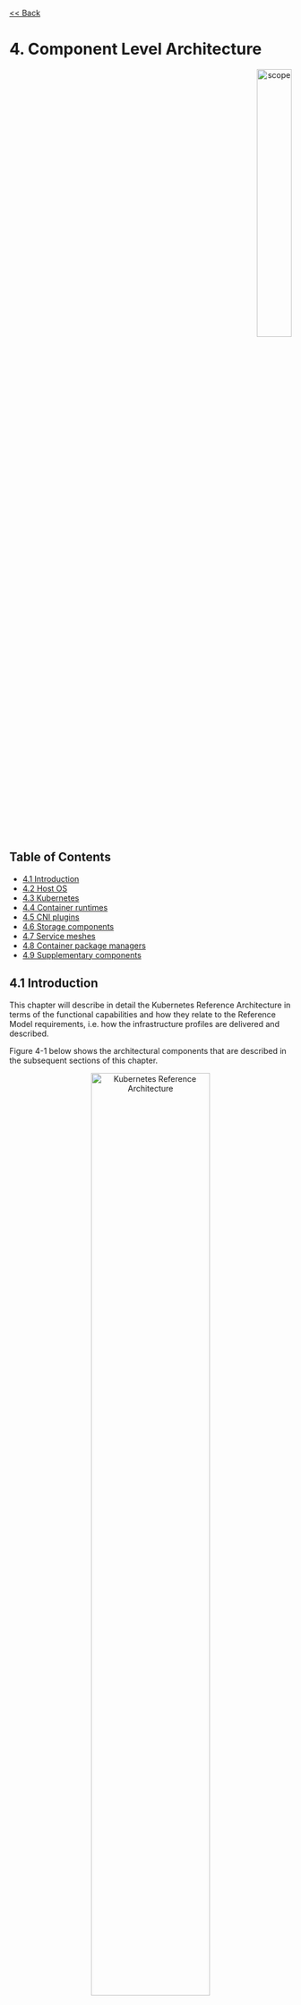 [<< Back](../../kubernetes)

# 4. Component Level Architecture
<p align="right"><img src="../figures/bogo_sdc.png" alt="scope" title="Scope" width="35%"/></p>

## Table of Contents
* [4.1 Introduction](#4.1)
* [4.2 Host OS](#4.2)
* [4.3 Kubernetes](#4.3)
* [4.4 Container runtimes](#4.4)
* [4.5 CNI plugins](#4.5)
* [4.6 Storage components](#4.6)
* [4.7 Service meshes](#4.7)
* [4.8 Container package managers](#4.8)
* [4.9 Supplementary components](#4.9)

<a name="4.1"></a>
## 4.1 Introduction

This chapter will describe in detail the Kubernetes Reference Architecture in terms of the functional capabilities and how they relate to the Reference Model requirements, i.e. how the infrastructure profiles are delivered and described.

Figure 4-1 below shows the architectural components that are described in the subsequent sections of this chapter.

<p align="center"><img src="../figures/ch04_k8s_architecture.png" alt="Kubernetes Reference Architecture" Title="Kubernetes Reference Architecture" width="65%"/></p>
<p align="center"><b>Figure 4-1:</b> Kubernetes Reference Architecture</p>

<a name="4.2"></a>
## 4.2 Host OS

In order for a Host OS to be conformant with this Reference Architecture it must meet the following requirements:
- A deb/rpm compatible distribution of Linux (this must be used for the master nodes, and can be used for worker nodes).
- A version of the Linux kernel that is [compatible with kubeadm](https://kubernetes.io/docs/reference/setup-tools/kubeadm/implementation-details/#kubeadm-init-workflow-internal-design) - this has been chosen as the baseline because kubeadm is focussed on installing and managing the lifecycle of Kubernetes and nothing else, hence it is easily integrated into higher-level and more complete tooling for the full lifecycle management of the infrastructure, cluster add-ons, etc.
- Windows Server 2019 (this can be used for worker nodes, but be aware of the [limitations](https://kubernetes.io/docs/setup/production-environment/windows/intro-windows-in-kubernetes/#limitations)).
- In order to support `req.gen.cnt.03` (immutable infrastructure), the Host OS must be easily reproduced, consistent, disposable, will have a repeatable deployment process, and will not have configuration or artifacts that are modifiable in place (i.e. once it is running).

Table 4-1 lists the Linux kernel versions that comply with this Reference Architecture specification.

|OS Family|Version(s)|Notes|
|---|---|---|
|Linux|3.10+||
|Windows|1809 (10.0.17763)|For worker nodes only|

<p align="center"><b>Table 4-1:</b> Conformant OS Kernels</p>


<a name="4.3"></a>
## 4.3 Kubernetes

> This chapter should discuss:
> * The version of version range of Kubernetes and the mandatory components needed for Kubernetes (e.g.: etcd, cadvisor)
> * Which optional features are used and which optional API-s are available
> * Which [alfa or beta features](https://kubernetes.io/docs/reference/command-line-tools-reference/feature-gates/) are used

In alignment with the [Kubernetes version support policy](https://kubernetes.io/docs/setup/release/version-skew-policy/#supported-versions), a Reference Implementation must use one of three latest minor versions (`n-2`) - e.g. if the latest version is 1.17 then the RI must use either 1.17, 1.16 or 1.15. The Kubernetes distribution, product, or installer used in the RI must be listed in the [Kubernetes Distributions and Platforms document](https://docs.google.com/spreadsheets/d/1LxSqBzjOxfGx3cmtZ4EbB_BGCxT_wlxW_xgHVVa23es/edit#gid=0) and marked (X) as conformant for the Kubernetes version that is being used.

This Reference Architecture also specifies:

- Master nodes must run the following Kubernetes control plane services:
    - kube-apiserver
    - kube-scheduler
    - kube-controller-manager
- Master nodes can also run the etcd service and host the etcd database, however etcd can also be hosted on separate nodes
- In order to support `req.gen.rsl.01`, `req.gen.rsl.02` and `req.gen.avl.01` a Reference Implementation must:
    - Consist of either three, five or seven nodes running the etcd service (can be colocated on the master nodes, or can run on separate nodes, but not on worker nodes)
    - At least one master node per availability zone or fault domain to ensure the high availability and resilience of Kubernetes control plane services
    - At least one worker node per availability zone or fault domain to ensure the high availability and resilience of workloads managed by Kubernetes
- Master node services, including etcd, and worker node services (e.g. consumer workloads) must be kept separate - i.e. there must be at least one master node, and at least one worker node
- Workloads must ***not*** rely on the availability of the master nodes for the successful execution of their functionality (i.e. loss of the master nodes may affect non-functional behaviours such as healing and scaling, but components that are already running will continue to do so without issue)
- The following kubelet features must be enabled
    - CPU Manager
    - Device Plugin
    - Topology Manager

All kubelet features can be enabled/disabled by using the `feature-gates:` section in the kubelet config file.  e.g.
```
apiVersion: kubelet.config.k8s.io/v1beta1
kind: KubeletConfiguration
feature-gates:
  CPUManager: true|false (BETA - default=true)
  DevicePlugins: true|false (BETA - default=true)
  TopologyManager: true|false (ALPHA - default=false)
```

<a name="4.4"></a>
## 4.4 Container runtimes

In order to support `req.inf.com.03`, the chosen runtime must be conformant with the [Kubernetes Container Runtime Interface (CRI)](https://kubernetes.io/blog/2016/12/container-runtime-interface-cri-in-kubernetes/) and the [Open Container Initiative (OCI) runtime spec](https://github.com/opencontainers/runtime-spec). Examples of container runtimes that are conformant with these specification are (note this is not a complete list and in no particular order):
- container-d (with CRI plugin enabled, which it is by default)
- Docker CE (via the dockershim, which is currently built in to the kubelet)
- CRI-O
- Frakti

These specifications cover the [full lifecycle of a container](https://github.com/opencontainers/runtime-spec/blob/master/runtime.md#lifecycle) `creating > created > running > stopped` which includes the use of storage that is required during this lifecycle - this is management of the Host OS filesystem by the container runtime. This lifecycle management by the container runtime (when conformant with the above specifications) supports the requirement `req.inf.stg.06` for ephemeral storage for Pods.

> Todo: details and RA2 specifications relating to runtimes in order to meet RM features and requirements from RM chapters 4 and 5.

<a name="4.5"></a>
## 4.5 CNI plugins

> Editors note: The following chapter lists a set of CNI plugins conformant with the Reference Architecture. In future releases the list of CNI plugins should be refined in a way that there is only component selected for each functionality. 

The used CNI multiplexer/metapulgin may be [DANM](https://github.com/nokia/danm) as it provides the possibility to use several other CNI plugins (`req.inf.ntw.16`) and provides an API based solution to administer the networks (`req.inf.ntw.10`) from a central point (`req.inf.ntw.11`).<br>

The NSX Container Plugin ([NCP](https://kubernetes.io/docs/concepts/cluster-administration/addons0/)) is a CNCF-compliant container plugin that integrates with NSX-T Data Center to build Kubernetes networking and security objects.  NSX-T Container Plugin natively supports Containers in VM deployment model with superior security/isolation while meeting the data plane performance requirements. The NCP can also serve as a metaplugin/CNI multiplexer that is capable of attaching multiple interfaces to Kubernetes Pods to provide multiple NIC container support.


The following table contains a comparision of relevant features and requirements in Multus, DANM and NCP.

| Requirement | Support in Multus | Support in DANM | Support in NCP |
|-------------|-------------------|-----------------|----------------|
| `req.inf.ntw.01` | Supported | Supported | Supported |
| `req.inf.ntw.02` | Supported via an other CNI plugin | Supported via an other CNI plugin | Supported |
| `req.inf.ntw.03` | Supported via an other CNI plugin | Supported | Supported |
| `req.inf.ntw.04` | Supported via an other CNI plugin | Supported via an other CNI plugin | Supported |
| `req.inf.ntw.06` | Supported | Supported | Supported |
| `req.inf.ntw.07` | Supported | Supported | Supported |
| `req.inf.ntw.08` | Supported | Supported | Supported |
| `req.inf.ntw.09` | Supported via LCM tools |  Supported via LCM tools | Supported via LCM tools |
| `req.inf.ntw.10` | Not supported | Suported | Supported |
| `req.inf.ntw.11` | Not supported | Partially supported | Supported |
| `req.inf.ntw.14` | Supported via an other CNI plugin | Supported via an other CNI plugin | Supported |
| `req.inf.ntw.15` | Not relevant | Not relevant | Not relevant |
| `req.inf.ntw.16` | Supported | Supported | Supported |
| Cluster wide IP address management | Not suported | Supported | Supported |
| Service based dicovery of all provisioned interfaces | Not supported | Supported | Supported |

 [Calico](https://github.com/projectcalico/cni-plugin) may be used as the CNI what complies with the basic networking assumptions of Kubernetes based on the requirement `req.inf.ntw.02` due to it's capability to handle `NetworkPolicies`, what is missing from [Flannel](https://github.com/coreos/flannel-cni).
For the network of signalling connections the built in IPVLAN CNI of DANM or the [MACVLAN CNI](https://github.com/containernetworking/plugins/tree/master/plugins/main/macvlan) may be used as these provide NAT-less connectivity (`req.inf.ntw.03`). For the user plane network(s) fullfilling requirement `req.inf.ntw.04` the [User Space CNI](https://github.com/intel/userspace-cni-network-plugin) may be used. The User Space CNI may use VPP or OVS-DPDK as a backend.

> Editors note: The usage SR-IOV in container environments, therefore the inclusion of an SR-IOV CNI plugin and the [SR-IOV Device Plugin](https://github.com/intel/sriov-network-device-plugin) to the architecture are under debate.

<a name="4.6"></a>
## 4.5 Storage components

As described in [chapter 3](./chapter03.md), storage in Kubernetes consists of three types of storage:
1. Ephemeral storage that is used to execute the containers
    - **Ephemeral storage follows the lifecycle of a container**
    - See the [Container runtimes](#4.4) section above for more information how this meets the requirement `req.inf.stg.06` for ephemeral storage for Pods
1. Kubernetes Volumes, which are used to present additional storage to containers
    - **A Volume follow the lifecycle of a Pod**
    - This is a native Kubernetes capability and therefore `req.inf.stg.01` is supported by default
    - This capability also delivers support for `req.inf.stg.06` although depending on the Volume Plugin used there may be additional steps required in order to remove data from disk (not all plugins manage the full lifecycle of the storage mounted using Volumes)
1. Kubernetes Persistent Volumes, which are a subset of the above whose lifecycle persists beyond the lifetime of a Pod to allow for data persistence
    - **Persistent Volumes have a lifecycle that is independent of Containers and/or Pods**
    - This supports the requirement `req.inf.stg.07` for persistent storage for Pods

Volume plugins are used in Kubernetes to allow for the use of a range of backend storage systems. There are two types of Volume plugin:
1. In-tree
    - These plugins are built, linked, compiled and shipped with the core Kubernetes binaries
    - Therefore if a new backend storage system needs adding this is a change to the core Kubernetes code
1. Out-of-tree
    - These plugins allow new storage plugins to be created without any changes to the core Kubernetes code
    - The Container Storage Interface (CSI) is such an out-of-tree plugin and many in-tree drivers are being migrated to use the CSI plugin instead (e.g. the [Cinder CSI plugin](https://github.com/kubernetes/cloud-provider-openstack/blob/master/docs/using-cinder-csi-plugin.md))
    - In order to support the requirement `req.inf.stg.03` (CSI support), the following feature gates must be enabled:
      - `CSIDriverRegistry`
      - `CSINodeInfo`
    - In addition to these feature gates, a CSI driver must be used (as opposed to an in-tree volume plugin) - a full list of CSI drivers can be found [here](https://kubernetes-csi.github.io/docs/drivers.html)
    - In order to support ephemeral storage use through a CSI-compatible volume plugin, the `CSIInlineVolume` feature gate must be enabled
    - In order to support Persistent Volumes through a CSI-compatible volume plugin, the `CSIPersistentVolume` feature gate must be enabled

> Should the following paragraph be moved to the Security chapter?

> In order to support `req.sec.gen.09` and more generally to support automation and the separation of concerns between providers of a service and consumers of the service, Kubernetes Storage Classes should be used. Storage Classes allow a consumer of the Kubernetes platform to request Persistent Storage using a Persistent Volume Claim and for a Persistent Volume to be dynamically created based on the "class" that has been requested. This avoids having to grant `create`/`update`/`delete` permissions in RBAC to PersistentVolume resources, which are cluster-scoped rather than namespace-scoped (meaning an identity can manage all PVs or none).

A note on object storage:
- This Reference Architecture does not include any specifications for object storage, as this is neither a native Kubernetes object, nor something that is required by CSI drivers.  Object storage is an application-level requirement that would ordinarily be provided by a highly scalable service offering rather than being something an individual Kubernetes cluster could offer.

> Todo: specifications/commentary to support req.inf.stg.04 (SDS) and req.inf.stg.05 (high performance and horizontally scalable storage). Also req.sec.gen.06 (storage resource isolation), req.sec.gen.10 (CIS - if applicable) and req.sec.zon.03 (data encryption at rest).


<a name="4.7"></a>
## 4.7 Service meshes

No service meshes are part of the architecture.

<a name="4.8"></a>
## 4.8 Kubernetes Application package manager

The reference architecture must support the usage of a Kubernetes Application package manager using the Kubernetes API-s, like [Helm v3](https://v3.helm.sh/).

<a name="4.9"></a>
## 4.9 Supplementary components (okay, this is a bad heading, but I do not have any better)

> This chapter should list all the supplementary components needed to provide the services defined in Chapter 3.2 (e.g: Prometheus)

